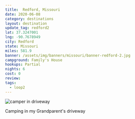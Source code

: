 ```yaml
---
title:  Redford, Missouri
date: 2020-06-08
category: destinations
layout: destination
update_tag: redford2
lat: 37.3247001
lng: -90.7678949
city: Redford
state: Missouri
miles: 581.9
banner: /assets/img/banners/missouri/banner-redford-2.jpg
campground: Family's House
hookups: Partial
nights: 6
cost: 0
review: 
tags:
  - loop2
---
```


![camper in driveway](/assets/img/destinations/missouri/redford-2.jpg)

Camping in my Grandparent's driveway
